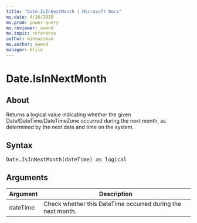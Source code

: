 ```yaml
---
title: "Date.IsInNextMonth | Microsoft Docs"
ms.date: 4/16/2018
ms.prod: power-query
ms.reviewer: owend
ms.topic: reference
author: minewiskan
ms.author: owend
manager: kfile
---
```

# Date.IsInNextMonth

  
## About  
Returns a logical value indicating whether the given Date/DateTime/DateTimeZone occurred during the next month, as determined by the next date and time on the system.  
  
## Syntax

<pre>
Date.IsInNextMonth(dateTime) as logical  
</pre>
  
## <a name="__goback"></a>Arguments  
  
|Argument|Description|  
|------------|---------------|  
|dateTime|Check whether this DateTime occurred during the next month.|  
  
